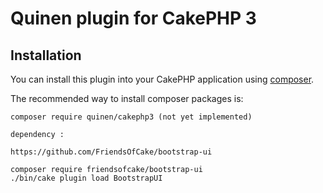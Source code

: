 # Quinen plugin for CakePHP 3

## Installation

You can install this plugin into your CakePHP application using [composer](http://getcomposer.org).

The recommended way to install composer packages is:

```
composer require quinen/cakephp3 (not yet implemented)

dependency :

https://github.com/FriendsOfCake/bootstrap-ui

composer require friendsofcake/bootstrap-ui
./bin/cake plugin load BootstrapUI


```

